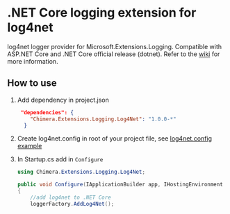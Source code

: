 # .NET Core logging extension for log4net

log4net logger provider for Microsoft.Extensions.Logging. Compatible with ASP.NET Core and .NET Core official release (dotnet).
Refer to the [wiki](https://github.com/RoamingLost/Chimera.Extensions.Logging.Log4Net/wiki) for more information.

## How to use

1. Add dependency in project.json
    ```json
     "dependencies": {
        "Chimera.Extensions.Logging.Log4Net": "1.0.0-*"
      }
    ```

2. Create log4net.config in root of your project file, see [log4net.config example](https://logging.apache.org/log4net/release/manual/configuration.html)
3. In Startup.cs add in `Configure`

    ```c#
    using Chimera.Extensions.Logging.Log4Net;
    
    public void Configure(IApplicationBuilder app, IHostingEnvironment env, ILoggerFactory loggerFactory)
    {
        //add log4net to .NET Core
        loggerFactory.AddLog4Net();
    ```  

